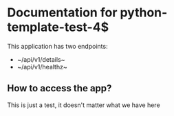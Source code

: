 # Documentation for python-template-test-4$

This application has two endpoints:

- ~/api/v1/details~
- ~/api/v1/healthz~

## How to access the app?

This is just a test, it doesn't matter what we have here
